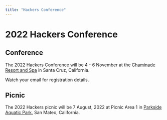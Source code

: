 ```yaml
---
title: "Hackers Conference"
---
```


# 2022 Hackers Conference 

## Conference

The 2022 Hackers Conference will be 4 - 6 November at the [Chaminade Resort and Spa](https://www.chaminade.com/) in Santa Cruz, California.

Watch your email for registration details.

## Picnic

The 2022 Hackers picnic will be 7 August, 2022 at Picnic Area 1 in [Parkside Aquatic Park](https://www.cityofsanmateo.org/3340/Parkside-Aquatic-Park), San Mateo, California.